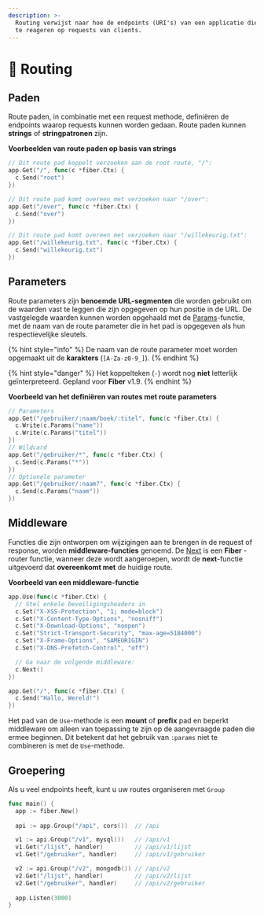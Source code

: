 ```yaml
---
description: >-
  Routing verwijst naar hoe de endpoints (URI's) van een applicatie dienen
  te reageren op requests van clients.
---
```


# 🔌 Routing

## Paden

Route paden, in combinatie met een request methode, definiëren de endpoints waarop requests kunnen worden gedaan. Route paden kunnen **strings** of **stringpatronen** zijn.

**Voorbeelden van route paden op basis van strings**

```go
// Dit route pad koppelt verzoeken aan de root route, "/":
app.Get("/", func(c *fiber.Ctx) {
  c.Send("root")
})

// Dit route pad komt overeen met verzoeken naar "/over":
app.Get("/over", func(c *fiber.Ctx) {
  c.Send("over")
})

// Dit route pad komt overeen met verzoeken naar "/willekeurig.txt":
app.Get("/willekeurig.txt", func(c *fiber.Ctx) {
  c.Send("willekeurig.txt")
})
```

## Parameters

Route parameters zijn **benoemde URL-segmenten** die worden gebruikt om de waarden vast te leggen die zijn opgegeven op hun positie in de URL. De vastgelegde waarden kunnen worden opgehaald met de [Params](https://fiber.wiki/context#params)-functie, met de naam van de route parameter die in het pad is opgegeven als hun respectievelijke sleutels.

{% hint style="info" %}
De naam van de route parameter moet worden opgemaakt uit de **karakters** \(`[A-Za-z0-9_]`\).
{% endhint %}

{% hint style="danger" %}
Het koppelteken \(`-`\) wordt nog **niet** letterlijk geïnterpreteerd. Gepland voor **Fiber** v1.9.
{% endhint %}

**Voorbeeld van het definiëren van routes met route parameters**

```go
// Parameters
app.Get("/gebruiker/:naam/boek/:titel", func(c *fiber.Ctx) {
  c.Write(c.Params("name"))
  c.Write(c.Params("titel"))
})
// Wildcard
app.Get("/gebruiker/*", func(c *fiber.Ctx) {
  c.Send(c.Params("*"))
})
// Optionele parameter
app.Get("/gebruiker/:naam?", func(c *fiber.Ctx) {
  c.Send(c.Params("naam"))
})
```

## Middleware

Functies die zijn ontworpen om wijzigingen aan te brengen in de request of response, worden **middleware-functies** genoemd. De [Next](https://github.com/gofiber/docs/tree/34729974f7d6c1d8363076e7e88cd71edc34a2ac/context/README.md#next) is een **Fiber** -router functie, wanneer deze wordt aangeroepen, wordt de **next**-functie uitgevoerd dat **overeenkomt met** de huidige route.

**Voorbeeld van een middleware-functie**

```go
app.Use(func(c *fiber.Ctx) {
  // Stel enkele beveiligingsheaders in
  c.Set("X-XSS-Protection", "1; mode=block")
  c.Set("X-Content-Type-Options", "nosniff")
  c.Set("X-Download-Options", "noopen")
  c.Set("Strict-Transport-Security", "max-age=5184000")
  c.Set("X-Frame-Options", "SAMEORIGIN")
  c.Set("X-DNS-Prefetch-Control", "off")

  // Ga naar de volgende middleware:
  c.Next()
})

app.Get("/", func(c *fiber.Ctx) {
  c.Send("Hallo, Wereld!")
})
```

Het pad van de `Use`-methode is een **mount** of **prefix** pad en beperkt middleware om alleen van toepassing te zijn op de aangevraagde paden die ermee beginnen. Dit betekent dat het gebruik van `:params` niet te combineren is met de `Use`-methode.

## Groepering

Als u veel endpoints heeft, kunt u uw routes organiseren met `Group`

```go
func main() {
  app := fiber.New()
  
  api := app.Group("/api", cors())  // /api

  v1 := api.Group("/v1", mysql())   // /api/v1
  v1.Get("/lijst", handler)         // /api/v1/lijst
  v1.Get("/gebruiker", handler)     // /api/v1/gebruiker

  v2 := api.Group("/v2", mongodb()) // /api/v2
  v2.Get("/lijst", handler)         // /api/v2/lijst
  v2.Get("/gebruiker", handler)     // /api/v2/gebruiker
  
  app.Listen(3000)
}
```

